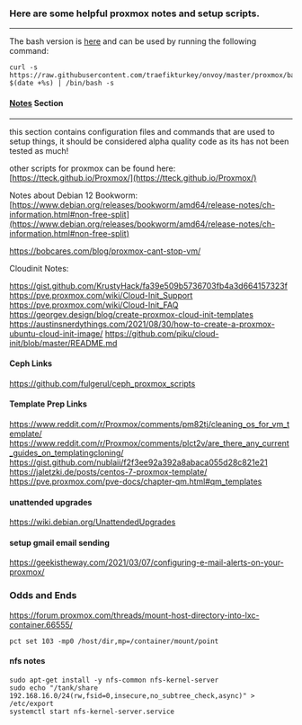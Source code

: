 ### Here are some helpful proxmox notes and setup scripts.
- - -
The bash version is [here](https://github.com/traefikturkey/onvoy/blob/master/proxmox/bash/setup.sh) and can be used by running the following command:
```
curl -s https://raw.githubusercontent.com/traefikturkey/onvoy/master/proxmox/bash/setup.sh?$(date +%s) | /bin/bash -s
```

#### [Notes](/traefikturkey/onvoy/blob/master/proxmox/notes) Section
- - - 
this section contains configuration files and commands that are used to setup things, it should be considered alpha quality code as its has not been tested as much!

other scripts for proxmox can be found here: [https://tteck.github.io/Proxmox/](https://tteck.github.io/Proxmox/)

Notes about Debian 12 Bookworm: [https://www.debian.org/releases/bookworm/amd64/release-notes/ch-information.html#non-free-split](https://www.debian.org/releases/bookworm/amd64/release-notes/ch-information.html#non-free-split)

https://bobcares.com/blog/proxmox-cant-stop-vm/

Cloudinit Notes:

https://gist.github.com/KrustyHack/fa39e509b5736703fb4a3d664157323f
https://pve.proxmox.com/wiki/Cloud-Init_Support
https://pve.proxmox.com/wiki/Cloud-Init_FAQ
https://georgev.design/blog/create-proxmox-cloud-init-templates
https://austinsnerdythings.com/2021/08/30/how-to-create-a-proxmox-ubuntu-cloud-init-image/
https://github.com/piku/cloud-init/blob/master/README.md

#### Ceph Links
https://github.com/fulgerul/ceph_proxmox_scripts

#### Template Prep Links
https://www.reddit.com/r/Proxmox/comments/pm82tj/cleaning_os_for_vm_template/
https://www.reddit.com/r/Proxmox/comments/plct2v/are_there_any_current_guides_on_templatingcloning/
https://gist.github.com/nublaii/f2f3ee92a392a8abaca055d28c821e21
https://jaletzki.de/posts/centos-7-proxmox-template/
https://pve.proxmox.com/pve-docs/chapter-qm.html#qm_templates

#### unattended upgrades
https://wiki.debian.org/UnattendedUpgrades

#### setup gmail email sending 
https://geekistheway.com/2021/03/07/configuring-e-mail-alerts-on-your-proxmox/

### Odds and Ends
https://forum.proxmox.com/threads/mount-host-directory-into-lxc-container.66555/
```
pct set 103 -mp0 /host/dir,mp=/container/mount/point
```

#### nfs notes
```
sudo apt-get install -y nfs-common nfs-kernel-server
sudo echo "/tank/share       192.168.16.0/24(rw,fsid=0,insecure,no_subtree_check,async)" > /etc/export
systemctl start nfs-kernel-server.service
```


